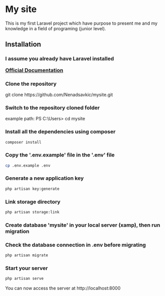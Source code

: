 # My site

<p>This is my first Laravel project which have purpose to present me and my knowledge in a field of programing (junior level).</p>

## Installation

### I assume you already have Laravel installed <p>[Official Documentation](https://laravel.com/docs/8.x/installation#installation)</p>


### Clone the repository

   <p> git clone https://github.com/Nenadsavkic/mysite.git </p>

   ### Switch to the repository cloned folder

   <p> example path:  PS C:\Users> cd mysite  </p>

### Install all the dependencies using composer

   ``` bash
   composer install
   ```

### Copy the '.env.example' file in the '.env' file
    
   ```bash
   cp .env.example .env
   ```

### Generate a new application key
    
   ```bash
   php artisan key:generate
   ```
### Link storage directory

   ```bash
   php artisan storage:link
   ```

### Create database 'mysite' in your local server (xamp), then run migration
### Check the database connection in .env before migrating

   ```bash
   php artisan migrate
   ```

### Start your server

   ```bash
   php artisan serve
   ```

<p> You can now access the server at http://localhost:8000</p>

    

